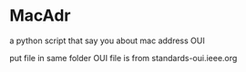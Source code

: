 # MacAdr

a python script that say you about mac address OUI 

put file in same folder
OUI file is from standards-oui.ieee.org
